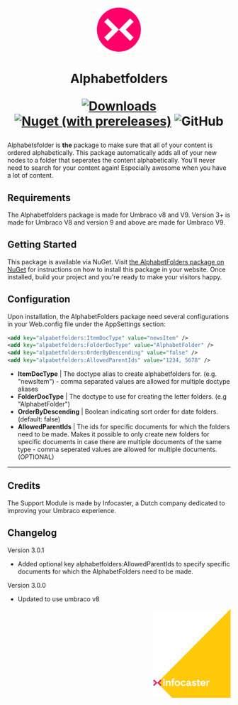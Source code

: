<h3 align="center">
<img height="100" src="docs/assets/infocaster_nuget_pink.svg">
</h3>

<h1 align="center">
Alphabetfolders

[![Downloads](https://img.shields.io/nuget/dt/Infocaster.Umbraco.AlphabetFolders?color=ffc800)](https://www.nuget.org/packages/Infocaster.Umbraco.AlphabetFolders/)
[![Nuget (with prereleases)](https://img.shields.io/nuget/vpre/Infocaster.Umbraco.AlphabetFolders?color=ff0069)](https://www.nuget.org/packages/Infocaster.Umbraco.AlphabetFolders/)
![GitHub](https://img.shields.io/github/license/Infocaster/DateFolders?color=ffc800)

</h1>

Alphabetsfolder is <b>the</b> package to make sure that all of your content is ordered alphabetically.
This package automatically adds all of your new nodes to a folder that seperates the content alphabetically.
You'll never need to search for your content again! Especially awesome when you have a lot of content.

## Requirements
The Alphabetfolders package is made for Umbraco v8 and V9.
Version 3+ is made for Umbraco V8 and version 9 and above are made for Umbraco V9.

## Getting Started
This package is available via NuGet. Visit [the AlphabetFolders package on NuGet](https://www.nuget.org/packages/Infocaster.Umbraco.AlphabetFolders/) for instructions on how to install this package in your website.
Once installed, build your project and you're ready to make your visitors happy.

## Configuration
Upon installation, the AlphabetFolders package need several configurations in your Web.config file under the AppSettings section:

```xml
<add key="alpabetfolders:ItemDocType" value="newsItem" />
<add key="alpabetfolders:FolderDocType" value="AlphabetFolder" />
<add key="alpabetfolders:OrderByDescending" value="false" />
<add key="alpabetfolders:AllowedParentIds" value="1234, 5678" />
```

- **ItemDocType** | The doctype alias to create alphabetfolders for. (e.g. "newsItem") - comma separated values are allowed for multiple doctype aliases 
- **FolderDocType** | The doctype to use for creating the letter folders. (e.g "AlphabetFolder")
- **OrderByDescending** | Boolean indicating sort order for date folders. (default: false)
- **AllowedParentIds** | The ids for specific documents for which the folders need to be made. Makes it possible to only create new folders for specific documents in case there are multiple documents of the same type - comma seperated values are allowed for multiple documents. (OPTIONAL)


-----

## Credits ##
The Support Module is made by Infocaster, a Dutch company dedicated to improving your Umbraco experience.

## Changelog
Version 3.0.1
- Added optional key alphabetfolders:AllowedParentIds to specify specific documents for which the AlphabetFolders need to be made.

Version 3.0.0
- Updated to use umbraco v8

<a href="https://infocaster.net">
<img align="right" height="200" src="docs/assets/Infocaster_Corner.png">
</a>